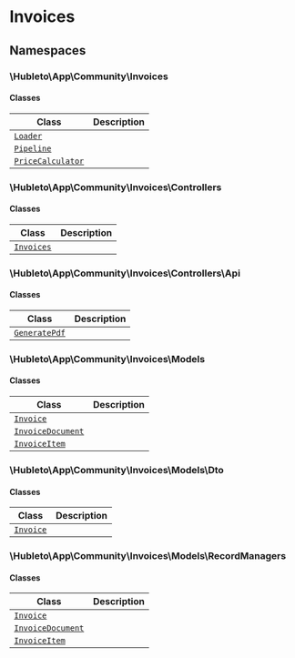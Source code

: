 
# 
# Invoices

## Namespaces

### \Hubleto\App\Community\Invoices

#### Classes

| Class                                                                         | Description |
|-------------------------------------------------------------------------------|-------------|
| [`Loader`](./classes/Hubleto/App/Community/Invoices/Loader)                   |             |
| [`Pipeline`](./classes/Hubleto/App/Community/Invoices/Pipeline)               |             |
| [`PriceCalculator`](./classes/Hubleto/App/Community/Invoices/PriceCalculator) |             |

### \Hubleto\App\Community\Invoices\Controllers

#### Classes

| Class                                                                       | Description |
|-----------------------------------------------------------------------------|-------------|
| [`Invoices`](./classes/Hubleto/App/Community/Invoices/Controllers/Invoices) |             |

### \Hubleto\App\Community\Invoices\Controllers\Api

#### Classes

| Class                                                                                 | Description |
|---------------------------------------------------------------------------------------|-------------|
| [`GeneratePdf`](./classes/Hubleto/App/Community/Invoices/Controllers/Api/GeneratePdf) |             |

### \Hubleto\App\Community\Invoices\Models

#### Classes

| Class                                                                                | Description |
|--------------------------------------------------------------------------------------|-------------|
| [`Invoice`](./classes/Hubleto/App/Community/Invoices/Models/Invoice)                 |             |
| [`InvoiceDocument`](./classes/Hubleto/App/Community/Invoices/Models/InvoiceDocument) |             |
| [`InvoiceItem`](./classes/Hubleto/App/Community/Invoices/Models/InvoiceItem)         |             |

### \Hubleto\App\Community\Invoices\Models\Dto

#### Classes

| Class                                                                    | Description |
|--------------------------------------------------------------------------|-------------|
| [`Invoice`](./classes/Hubleto/App/Community/Invoices/Models/Dto/Invoice) |             |

### \Hubleto\App\Community\Invoices\Models\RecordManagers

#### Classes

| Class                                                                                               | Description |
|-----------------------------------------------------------------------------------------------------|-------------|
| [`Invoice`](./classes/Hubleto/App/Community/Invoices/Models/RecordManagers/Invoice)                 |             |
| [`InvoiceDocument`](./classes/Hubleto/App/Community/Invoices/Models/RecordManagers/InvoiceDocument) |             |
| [`InvoiceItem`](./classes/Hubleto/App/Community/Invoices/Models/RecordManagers/InvoiceItem)         |             |
